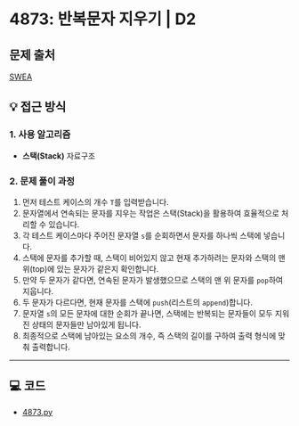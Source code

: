 # 4873: 반복문자 지우기 | D2
 
## 문제 출처
[SWEA](https://swexpertacademy.com/main/talk/solvingClub/problemView.do?solveclubId=AZgvQCv6GNXHBIT9&contestProbId=AWTQbpTaQfEDFAVT&probBoxId=AZgvQCv6GNbHBIT9&type=PROBLEM&problemBoxTitle=7%EC%9B%94&problemBoxCnt=19)

## 💡 접근 방식

### 1. 사용 알고리즘
* **스택(Stack)** 자료구조

### 2. 문제 풀이 과정
1.  먼저 테스트 케이스의 개수 `T`를 입력받습니다.
2.  문자열에서 연속되는 문자를 지우는 작업은 스택(Stack)을 활용하여 효율적으로 처리할 수 있습니다.
3.  각 테스트 케이스마다 주어진 문자열 `s`를 순회하면서 문자를 하나씩 스택에 넣습니다.
4.  스택에 문자를 추가할 때, 스택이 비어있지 않고 현재 추가하려는 문자와 스택의 맨 위(top)에 있는 문자가 같은지 확인합니다.
5.  만약 두 문자가 같다면, 연속된 문자가 발생했으므로 스택의 맨 위 문자를 `pop`하여 지웁니다.
6.  두 문자가 다르다면, 현재 문자를 스택에 `push`(리스트의 `append`)합니다.
7.  문자열 `s`의 모든 문자에 대한 순회가 끝나면, 스택에는 반복되는 문자들이 모두 지워진 상태의 문자들만 남아있게 됩니다.
8.  최종적으로 스택에 남아있는 요소의 개수, 즉 스택의 길이를 구하여 출력 형식에 맞춰 출력합니다.


---

## 💻 코드
* [4873.py](4873.py)